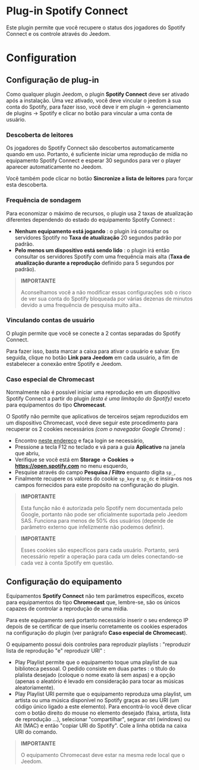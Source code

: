 # Plug-in Spotify Connect

Este plugin permite que você recupere o status dos jogadores do Spotify Connect e os controle através do Jeedom.

# Configuration

## Configuração de plug-in

Como qualquer plugin Jeedom, o plugin **Spotify Connect** deve ser ativado após a instalação. Uma vez ativado, você deve vincular o jeedom à sua conta do Spotify, para fazer isso, você deve ir em plugin -> gerenciamento de plugins -> Spotify e clicar no botão para vincular a uma conta de usuário.

### Descoberta de leitores

Os jogadores do Spotify Connect são descobertos automaticamente quando em uso. Portanto, é suficiente iniciar uma reprodução de mídia no equipamento Spotify Connect e esperar 30 segundos para ver o player aparecer automaticamente no Jeedom.

Você também pode clicar no botão **Sincronize a lista de leitores** para forçar esta descoberta.

### Frequência de sondagem

Para economizar o máximo de recursos, o plugin usa 2 taxas de atualização diferentes dependendo do estado do equipamento Spotify Connect :

- **Nenhum equipamento está jogando** : o plugin irá consultar os servidores Spotify no **Taxa de atualização** 20 segundos padrão por padrão.
- **Pelo menos um dispositivo está sendo lido** : o plugin irá então consultar os servidores Spotify com uma frequência mais alta (**Taxa de atualização durante a reprodução** definido para 5 segundos por padrão).

>**IMPORTANTE**
>
>Aconselhamos você a não modificar essas configurações sob o risco de ver sua conta do Spotify bloqueada por várias dezenas de minutos devido a uma frequência de pesquisa muito alta..

### Vinculando contas de usuário

O plugin permite que você se conecte a 2 contas separadas do Spotify Connect.

Para fazer isso, basta marcar a caixa para ativar o usuário e salvar. Em seguida, clique no botão **Link para Jeedom** em cada usuário, a fim de estabelecer a conexão entre Spotify e Jeedom.

### Caso especial de Chromecast

Normalmente não é possível iniciar uma reprodução em um dispositivo Spotify Connect a partir do plugin *(esta é uma limitação do Spotify)* exceto para equipamentos do tipo **Chromecast**.

O Spotify não permite que aplicativos de terceiros sejam reproduzidos em um dispositivo Chromecast, você deve seguir este procedimento para recuperar os 2 cookies necessários *(com o navegador Google Chrome)* :

- Encontro [neste endereço](https://open.spotify.com/) e faça login se necessário,
- Pressione a tecla F12 no teclado e vá para a guia **Aplicativo** na janela que abriu,
- Verifique se você está em **Storage → Cookies → https://open.spotify.com** no menu esquerdo,
- Pesquise através do campo **Pesquisa / Filtro** enquanto digita ``sp_``,
- Finalmente recupere os valores do cookie ``sp_key`` e ``sp_dc`` e insira-os nos campos fornecidos para este propósito na configuração do plugin.

>**IMPORTANTE**
>
>Esta função não é autorizada pelo Spotify nem documentada pelo Google, portanto não pode ser oficialmente suportada pelo Jeedom SAS. Funciona para menos de 50% dos usuários (depende de parâmetro externo que infelizmente não podemos definir).

>**IMPORTANTE**
>
>Esses cookies são específicos para cada usuário. Portanto, será necessário repetir a operação para cada um deles conectando-se cada vez à conta Spotify em questão.

## Configuração do equipamento

Equipamentos **Spotify Connect** não tem parâmetros específicos, exceto para equipamentos do tipo **Chromecast** que, lembre-se, são os únicos capazes de controlar a reprodução de uma mídia.

Para este equipamento será portanto necessário inserir o seu endereço IP depois de se certificar de que inseriu corretamente os cookies esperados na configuração do plugin (ver parágrafo **Caso especial de Chromecast**).

O equipamento possui dois controles para reproduzir playlists : "reproduzir lista de reprodução "e" reproduzir URI" :

- Play Playlist permite que o equipamento toque uma playlist de sua biblioteca pessoal. O pedido consiste em duas partes : o título do plalista desejado (coloque o nome exato lá sem aspas) e a opção (apenas o aleatório é levado em consideração para tocar as músicas aleatoriamente).
- Play Playlist URI permite que o equipamento reproduza uma playlist, um artista ou uma música disponível no Spotify graças ao seu URI (um código único ligado a este elemento). Para encontrá-lo você deve clicar com o botão direito do mouse no elemento desejado (faixa, artista, lista de reprodução ...), selecionar "compartilhar", segurar ctrl (windows) ou Alt (MAC) e então "copiar URI do Spotify". Cole a linha obtida na caixa URI do comando.

>**IMPORTANTE**
>
>O equipamento Chromecast deve estar na mesma rede local que o Jeedom.
